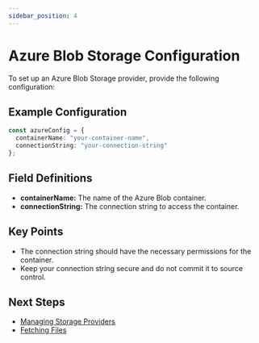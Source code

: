 ```yaml
---
sidebar_position: 4
---
```


# Azure Blob Storage Configuration

To set up an Azure Blob Storage provider, provide the following configuration:

## Example Configuration
```typescript
const azureConfig = {
  containerName: "your-container-name",
  connectionString: "your-connection-string"
};
```

## Field Definitions
- **containerName:** The name of the Azure Blob container.
- **connectionString:** The connection string to access the container.

## Key Points
- The connection string should have the necessary permissions for the container.
- Keep your connection string secure and do not commit it to source control.

## Next Steps
- [Managing Storage Providers](../storage.md)
- [Fetching Files](../files.md)